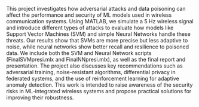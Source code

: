This project investigates how adversarial attacks and data poisoning can affect the performance and security of ML models used in wireless communication systems. Using MATLAB, we simulate a 5 Hz wireless signal and introduce different types of attacks to evaluate how models like Support Vector Machines (SVM) and simple Neural Networks handle these threats. Our results show that SVMs are more precise but less adaptive to noise, while neural networks show better recall and resilience to poisoned data. We include both the SVM and Neural Network scripts (FinalSVMpresi.mlx and FinalNNpresi.mlx), as well as the final report and presentation. The project also discusses key recommendations such as adversarial training, noise-resistant algorithms, differential privacy in federated systems, and the use of reinforcement learning for adaptive anomaly detection. This work is intended to raise awareness of the security risks in ML-integrated wireless systems and propose practical solutions for improving their robustness.

